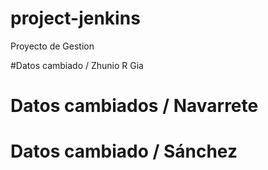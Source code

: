 # project-jenkins
Proyecto de Gestion



#Datos cambiado / Zhunio R Gia

# Datos cambiados / Navarrete


# Datos cambiado / Sánchez


